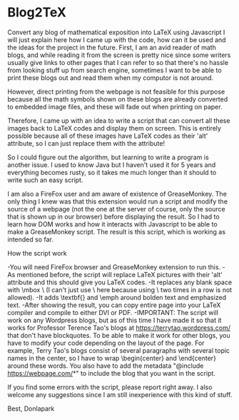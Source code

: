 # Blog2TeX
Convert any blog of mathematical exposition into LaTeX using Javascript
I will just explain here how I came up with the code, how can it be used and the ideas for the project in the future.
First, I am an avid reader of math blogs, and while reading it from the screen is pretty nice since some writers usually give links to other pages that I can refer to so that there's no hassle from looking stuff up from search engine, sometimes I want to be able to print these blogs out and read them when my computor is not around. 

However, direct printing from the webpage is not feasible for this purpose because all the math symbols shown on these blogs are already converted to embedded image files, and these will fade out when printing on paper.

Therefore, I came up with an idea to write a script that can convert all these images back to LaTeX codes and display them on screen. This is entirely possible because all of these images have LaTeX codes as their 'alt' attribute, so I can just replace them with the attribute! 

 So I could figure out the algorithm, but learning to write a program is another issue. I used to know Java but I haven't used it for 5 years and everything becomes rusty, so it takes me much longer than it should to write such an easy script.
 
 I am also a FireFox user and am aware of existence of GreaseMonkey. The only thing I knew was that this extension would run a script and modify the source of a webpage (not the one at the server of course, only  the source that is shown up in our browser) before displaying the result. So I had to learn how DOM works and how it interacts with Javascript to be able to make a GreaseMonkey script. The result is this script, which is working as intended so far.
 
 How the script work
 
 -You will need FireFox browser and GreaseMonkey extension to run this.
-As mentioned before, the script will replace LaTeX pictures with their 'alt' attribute and this should give you LaTeX codes. -It replaces any blank space with \mbox \\ (I can't just use \\ here because using \\ two times in a row is not allowed).
-It adds \textbf{} and \emph around bolden text and emphasized text.
-After showing the result, you can copy entire page into your LaTeX compiler and compile to either DVI or PDF.
-IMPORTANT: The script will work on any Wordpress blogs, but as of this time I have made it so that it works for Professor Terence Tao's blogs at https://terrytao.wordpress.com/ that don't have blockquotes. To be able to make it work for other blogs, you have to modify your code depending on the layout of the page. For example, Terry Tao's blogs consist of several paragraphs with several topic names in the center, so I have to wrap \begin{center} and \end{center} around these words. You also have to add the metadata "@include https://webpage.com/*" to include the blog that you want in the script.

If you find some errors with the script, please report right away. I also welcome any suggestions since I am still inexperience with this kind of stuff.

Best,
Donlapark
